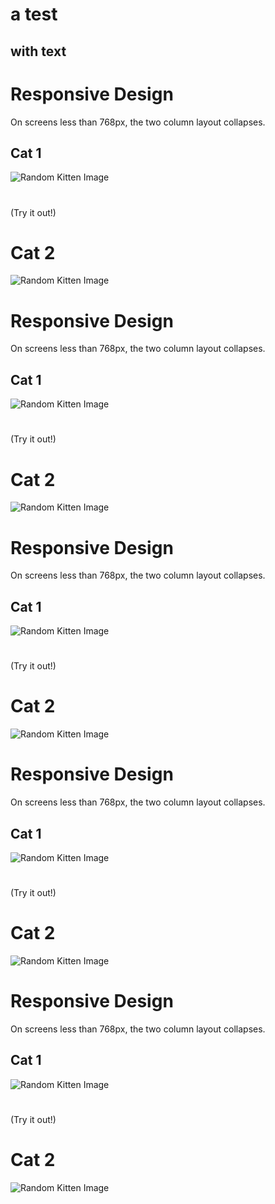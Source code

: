# a test
with text
---

# Responsive Design

On screens less than 768px, the two column layout collapses.

## Cat 1

![Random Kitten Image](https://placekitten.com/400/399)


<!-- slide:break -->

# 

(Try it out!)

# Cat 2

![Random Kitten Image](https://placekitten.com/400/400)
# Responsive Design

On screens less than 768px, the two column layout collapses.

## Cat 1

![Random Kitten Image](https://placekitten.com/400/399)


<!-- slide:break -->

# 

(Try it out!)

# Cat 2

![Random Kitten Image](https://placekitten.com/400/400)
# Responsive Design

On screens less than 768px, the two column layout collapses.

## Cat 1

![Random Kitten Image](https://placekitten.com/400/399)


<!-- slide:break -->

# 

(Try it out!)

# Cat 2

![Random Kitten Image](https://placekitten.com/400/400)
# Responsive Design

On screens less than 768px, the two column layout collapses.

## Cat 1

![Random Kitten Image](https://placekitten.com/400/399)


<!-- slide:break -->

# 

(Try it out!)

# Cat 2

![Random Kitten Image](https://placekitten.com/400/400)
# Responsive Design

On screens less than 768px, the two column layout collapses.

## Cat 1

![Random Kitten Image](https://placekitten.com/400/399)


<!-- slide:break -->

# 

(Try it out!)

# Cat 2

![Random Kitten Image](https://placekitten.com/400/400)
